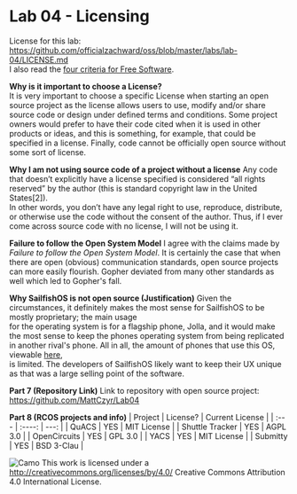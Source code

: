 # Lab 04 - Licensing

License for this lab: https://github.com/officialzachward/oss/blob/master/labs/lab-04/LICENSE.md  
I also read the [four criteria for Free Software](http://www.gnu.org/philosophy/free-sw.html).

**Why is it important to choose a License?**  
It is very important to choose a specific License when starting an open source project as the license
allows users to use, modify and/or share source code or design under defined terms and conditions. Some project
owners would prefer to have their code cited when it is used in other products or ideas, and this is something,
for example, that could be specified in a license. Finally, code cannot be officially open source without
some sort of license.  

**Why I am not using source code of a project without a license**
Any code that doesn’t explicitly have a license specified is considered “all rights reserved” by the author (this is standard copyright law in the United States[2]).  
In other words, you don’t have any legal right to use, reproduce, distribute, or otherwise use the code without the consent of the author. Thus, if I ever come across
source code with no license, I will not be using it.  

**Failure to follow the Open System Model**
I agree with the claims made by *Failure to follow the Open System Model*. It is certainly the case that when there are open (obvious)
communication standards, open source projects can more easily flourish. Gopher deviated from many other standards as well which
led to Gopher's fall.

**Why SailfishOS is not open source (Justification)**
Given the circumstances, it definitely makes the most sense for SailfishOS to be mostly proprietary; the main usage  
for the operating system is for a flagship phone, Jolla, and it would make the most sense to keep the phones operating
system from being replicated in another rival's phone. All in all, the amount of phones that use this OS, viewable [here](https://jolla-devices.com/sailfish_devices/),  
is limited. The developers of SailfishOS likely want to keep their UX unique as that was a large selling point of the software.


**Part 7 (Repository Link)**
Link to repository with open source project: https://github.com/MattCzyr/Lab04

**Part 8 (RCOS projects and info)**
| Project         | License?    | Current License  |
| :---            |    :----:   |             ---: |
| QuACS           | YES         | MIT License      |
| Shuttle Tracker | YES         | AGPL 3.0         |
| OpenCircuits    | YES         | GPL 3.0          |
| YACS            | YES         | MIT License      |
| Submitty        | YES         | BSD 3-Clau       |









![Camo](https://camo.githubusercontent.com/72af7c8e70a45c471163e803748d0338b3b2b52f6b040804e549e4163de72a58/68747470733a2f2f692e6372656174697665636f6d6d6f6e732e6f72672f6c2f62792f342e302f38387833312e706e67) This work is licensed under a http://creativecommons.org/licenses/by/4.0/ Creative Commons Attribution 4.0 International License.
